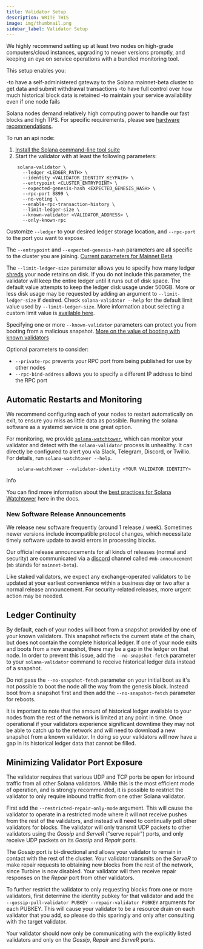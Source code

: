 ```yaml
---
title: Validator Setup
description: WRITE THIS
image: img/thumbnail.png
sidebar_label: Validator Setup
---
```

<!-- TODO: write description -->

We highly recommend setting up at least two nodes on high-grade computers/cloud instances, upgrading to newer versions promptly, and keeping an eye on service operations with a bundled monitoring tool.

This setup enables you:

-to have a self-administered gateway to the Solana mainnet-beta cluster to get data and submit withdrawal transactions
-to have full control over how much historical block data is retained
-to maintain your service availability even if one node fails

Solana nodes demand relatively high computing power to handle our fast blocks and high TPS. For specific requirements, please see [hardware recommendations](https://docs.solanalabs.com/operations/requirements).

To run an api node:

1. [Install the Solana command-line tool suite](https://docs.solanalabs.com/cli/install)
2. Start the validator with at least the following parameters:

```console
    solana-validator \
      --ledger <LEDGER_PATH> \
      --identity <VALIDATOR_IDENTITY_KEYPAIR> \
      --entrypoint <CLUSTER_ENTRYPOINT> \
      --expected-genesis-hash <EXPECTED_GENESIS_HASH> \
      --rpc-port 8899 \
      --no-voting \
      --enable-rpc-transaction-history \
      --limit-ledger-size \
      --known-validator <VALIDATOR_ADDRESS> \
      --only-known-rpc
```

Customize `--ledger` to your desired ledger storage location, and `--rpc-port` to the port you want to expose.

The `--entrypoint` and `--expected-genesis-hash` parameters are all specific to the cluster you are joining. [Current parameters for Mainnet Beta](https://docs.solanalabs.com/clusters/available#example-solana-validator-command-line-2)

The `--limit-ledger-size` parameter allows you to specify how many ledger [shreds](/docs/terminology#shred) your node retains on disk. If you do not include this parameter, the validator will keep the entire ledger until it runs out of disk space. The default value attempts to keep the ledger disk usage under 500GB. More or less disk usage may be requested by adding an argument to `--limit-ledger-size` if desired. Check `solana-validator --help` for the default limit value used by `--limit-ledger-size`. More information about selecting a custom limit value is [available here](https://github.com/solana-labs/solana/blob/583cec922b6107e0f85c7e14cb5e642bc7dfb340/core/src/ledger_cleanup_service.rs#L15-L26).

Specifying one or more `--known-validator` parameters can protect you from booting from a malicious snapshot. [More on the value of booting with known validators](https://docs.solanalabs.com/operations/guides/validator-start#known-validators)

Optional parameters to consider:

- `--private-rpc` prevents your RPC port from being published for use by other nodes
- `--rpc-bind-address` allows you to specify a different IP address to bind the RPC port

## Automatic Restarts and Monitoring

We recommend configuring each of your nodes to restart automatically on exit, to ensure you miss as little data as possible. Running the solana software as a systemd service is one great option.

For monitoring, we provide [`solana-watchtower`](https://github.com/solana-labs/solana/blob/master/watchtower/README.md), which can monitor your validator and detect with the `solana-validator` process is unhealthy. It can directly be configured to alert you via Slack, Telegram, Discord, or Twillio. For details, run `solana-watchtower --help`.

```console
    solana-watchtower --validator-identity <YOUR VALIDATOR IDENTITY>
```

Info

You can find more information about the [best practices for Solana Watchtower](https://docs.solanalabs.com/operations/best-practices/monitoring#solana-watchtower) here in the docs.

### New Software Release Announcements

We release new software frequently (around 1 release / week). Sometimes newer versions include incompatible protocol changes, which necessitate timely software update to avoid errors in processing blocks.

Our official release announcements for all kinds of releases (normal and security) are communicated via a [discord](/discord) channel called `#mb-announcement` (`mb` stands for `mainnet-beta`).

Like staked validators, we expect any exchange-operated validators to be updated at your earliest convenience within a business day or two after a normal release announcement. For security-related releases, more urgent action may be needed.

## Ledger Continuity

By default, each of your nodes will boot from a snapshot provided by one of your known validators. This snapshot reflects the current state of the chain, but does not contain the complete historical ledger. If one of your node exits and boots from a new snapshot, there may be a gap in the ledger on that node. In order to prevent this issue, add the `--no-snapshot-fetch` parameter to your `solana-validator` command to receive historical ledger data instead of a snapshot.

Do not pass the `--no-snapshot-fetch` parameter on your initial boot as it's not possible to boot the node all the way from the genesis block. Instead boot from a snapshot first and then add the `--no-snapshot-fetch` parameter for reboots.

It is important to note that the amount of historical ledger available to your nodes from the rest of the network is limited at any point in time. Once operational if your validators experience significant downtime they may not be able to catch up to the network and will need to download a new snapshot from a known validator. In doing so your validators will now have a gap in its historical ledger data that cannot be filled.

## Minimizing Validator Port Exposure

The validator requires that various UDP and TCP ports be open for inbound traffic from all other Solana validators. While this is the most efficient mode of operation, and is strongly recommended, it is possible to restrict the validator to only require inbound traffic from one other Solana validator.

First add the `--restricted-repair-only-mode` argument. This will cause the validator to operate in a restricted mode where it will not receive pushes from the rest of the validators, and instead will need to continually poll other validators for blocks. The validator will only transmit UDP packets to other validators using the _Gossip_ and _ServeR_ ("serve repair") ports, and only receive UDP packets on its _Gossip_ and _Repair_ ports.

The _Gossip_ port is bi-directional and allows your validator to remain in contact with the rest of the cluster. Your validator transmits on the _ServeR_ to make repair requests to obtaining new blocks from the rest of the network, since Turbine is now disabled. Your validator will then receive repair responses on the _Repair_ port from other validators.

To further restrict the validator to only requesting blocks from one or more validators, first determine the identity pubkey for that validator and add the `--gossip-pull-validator PUBKEY --repair-validator PUBKEY` arguments for each PUBKEY. This will cause your validator to be a resource drain on each validator that you add, so please do this sparingly and only after consulting with the target validator.

Your validator should now only be communicating with the explicitly listed validators and only on the _Gossip_, _Repair_ and _ServeR_ ports.
